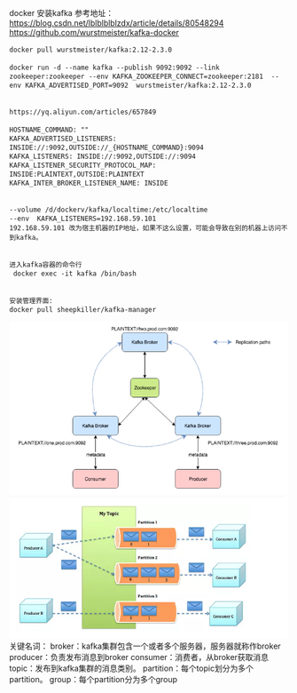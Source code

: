 docker 安装kafka
参考地址：https://blog.csdn.net/lblblblblzdx/article/details/80548294
https://github.com/wurstmeister/kafka-docker
```
docker pull wurstmeister/kafka:2.12-2.3.0

docker run -d --name kafka --publish 9092:9092 --link zookeeper:zookeeper --env KAFKA_ZOOKEEPER_CONNECT=zookeeper:2181  --env KAFKA_ADVERTISED_PORT=9092  wurstmeister/kafka:2.12-2.3.0


https://yq.aliyun.com/articles/657849

HOSTNAME_COMMAND: ""
KAFKA_ADVERTISED_LISTENERS: INSIDE://:9092,OUTSIDE://_{HOSTNAME_COMMAND}:9094
KAFKA_LISTENERS: INSIDE://:9092,OUTSIDE://:9094
KAFKA_LISTENER_SECURITY_PROTOCOL_MAP: INSIDE:PLAINTEXT,OUTSIDE:PLAINTEXT
KAFKA_INTER_BROKER_LISTENER_NAME: INSIDE


--volume /d/dockerv/kafka/localtime:/etc/localtime
--env  KAFKA_LISTENERS=192.168.59.101
192.168.59.101 改为宿主机器的IP地址，如果不这么设置，可能会导致在别的机器上访问不到kafka。


进入kafka容器的命令行
 docker exec -it kafka /bin/bash


安装管理界面:
docker pull sheepkiller/kafka-manager

```
![kafka](../img/kafka_1.png)
![kafka](../img/kafka_2.png)
关键名词：
broker：kafka集群包含一个或者多个服务器，服务器就称作broker
producer：负责发布消息到broker
consumer：消费者，从broker获取消息
topic：发布到kafka集群的消息类别。
partition：每个topic划分为多个partition。
group：每个partition分为多个group